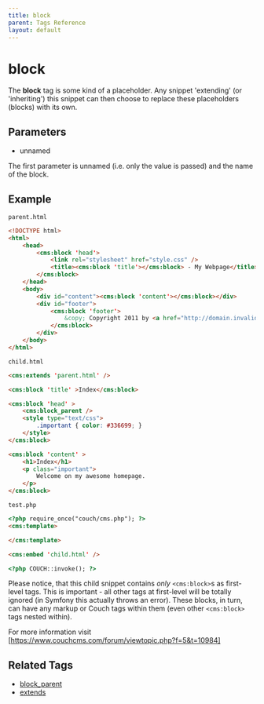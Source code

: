 ```yaml
---
title: block
parent: Tags Reference
layout: default
---
```


# block

The **block** tag is some kind of a placeholder. Any snippet 'extending' (or 'inheriting') this snippet can then choose to replace these placeholders (blocks) with its own.

## Parameters

* unnamed

The first parameter is unnamed (i.e. only the value is passed) and the name of the block.

## Example

`parent.html`  
```html
<!DOCTYPE html>
<html>
    <head>
        <cms:block 'head'>
            <link rel="stylesheet" href="style.css" />
            <title><cms:block 'title'></cms:block> - My Webpage</title>
        </cms:block>
    </head>
    <body>
        <div id="content"><cms:block 'content'></cms:block></div>
        <div id="footer">
            <cms:block 'footer'>
                &copy; Copyright 2011 by <a href="http://domain.invalid/">you</a>.
            </cms:block>
        </div>
    </body>
</html>
```

`child.html`  
```html  
<cms:extends 'parent.html' />

<cms:block 'title' >Index</cms:block>

<cms:block 'head' >
    <cms:block_parent />
    <style type="text/css">
        .important { color: #336699; }
    </style>
</cms:block>

<cms:block 'content' >
    <h1>Index</h1>
    <p class="important">
        Welcome on my awesome homepage.
    </p>
</cms:block>
```

`test.php`  
```html
<?php require_once("couch/cms.php"); ?>
<cms:template>

</cms:template>

<cms:embed 'child.html' />

<?php COUCH::invoke(); ?>
```

Please notice, that this child snippet contains *only* `<cms:block>`s as first-level tags. This is important - all other tags at first-level will be totally ignored (in Symfony this actually throws an error). These blocks, in turn, can have any markup or Couch tags within them (even other `<cms:block>` tags nested within).

For more information visit [https://www.couchcms.com/forum/viewtopic.php?f=5&t=10984]

## Related Tags

* [block_parent](./block_parent.html)
* [extends](./extends.html)
